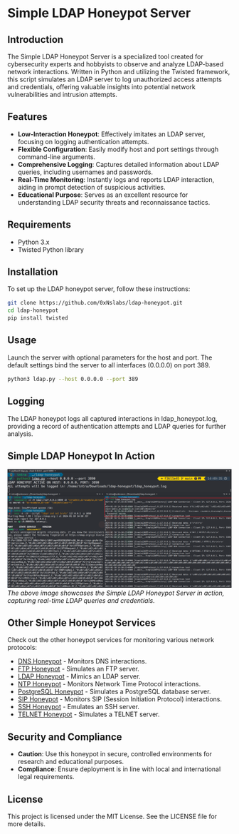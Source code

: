 # Simple LDAP Honeypot Server

## Introduction
The Simple LDAP Honeypot Server is a specialized tool created for cybersecurity experts and hobbyists to observe and analyze LDAP-based network interactions. Written in Python and utilizing the Twisted framework, this script simulates an LDAP server to log unauthorized access attempts and credentials, offering valuable insights into potential network vulnerabilities and intrusion attempts.

## Features
- **Low-Interaction Honeypot**: Effectively imitates an LDAP server, focusing on logging authentication attempts.
- **Flexible Configuration**: Easily modify host and port settings through command-line arguments.
- **Comprehensive Logging**: Captures detailed information about LDAP queries, including usernames and passwords.
- **Real-Time Monitoring**: Instantly logs and reports LDAP interaction, aiding in prompt detection of suspicious activities.
- **Educational Purpose**: Serves as an excellent resource for understanding LDAP security threats and reconnaissance tactics.

## Requirements
- Python 3.x
- Twisted Python library

## Installation
To set up the LDAP honeypot server, follow these instructions:

```bash
git clone https://github.com/0xNslabs/ldap-honeypot.git
cd ldap-honeypot
pip install twisted
```

## Usage
Launch the server with optional parameters for the host and port. The default settings bind the server to all interfaces (0.0.0.0) on port 389.

```bash
python3 ldap.py --host 0.0.0.0 --port 389
```

## Logging
The LDAP honeypot logs all captured interactions in ldap_honeypot.log, providing a record of authentication attempts and LDAP queries for further analysis.

## Simple LDAP Honeypot In Action
![Simple LDAP Honeypot in Action](https://raw.githubusercontent.com/0xNslabs/ldap-honeypot/main/PoC.png)
*The above image showcases the Simple LDAP Honeypot Server in action, capturing real-time LDAP queries and credentials.*

## Other Simple Honeypot Services

Check out the other honeypot services for monitoring various network protocols:

- [DNS Honeypot](https://github.com/0xNslabs/dns-honeypot) - Monitors DNS interactions.
- [FTP Honeypot](https://github.com/0xNslabs/ftp-honeypot) - Simulates an FTP server.
- [LDAP Honeypot](https://github.com/0xNslabs/ldap-honeypot) - Mimics an LDAP server.
- [NTP Honeypot](https://github.com/0xNslabs/ntp-honeypot) - Monitors Network Time Protocol interactions.
- [PostgreSQL Honeypot](https://github.com/0xNslabs/postgresql-honeypot) - Simulates a PostgreSQL database server.
- [SIP Honeypot](https://github.com/0xNslabs/sip-honeypot) - Monitors SIP (Session Initiation Protocol) interactions.
- [SSH Honeypot](https://github.com/0xNslabs/ssh-honeypot) - Emulates an SSH server.
- [TELNET Honeypot](https://github.com/0xNslabs/telnet-honeypot) - Simulates a TELNET server.

## Security and Compliance
- **Caution**:  Use this honeypot in secure, controlled environments for research and educational purposes.
- **Compliance**: Ensure deployment is in line with local and international legal requirements.

## License
This project is licensed under the MIT License. See the LICENSE file for more details.